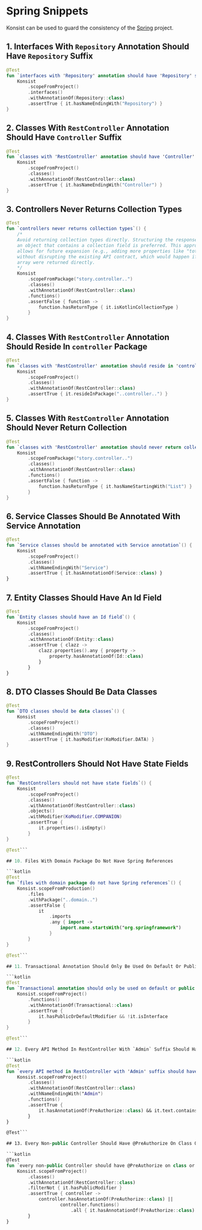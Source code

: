 # Spring Snippets

Konsist can be used to guard the consistency of the [Spring](https://spring.io/) project.

## 1. Interfaces With `Repository` Annotation Should Have `Repository` Suffix

```kotlin
@Test
fun `interfaces with 'Repository' annotation should have 'Repository' suffix`() {
    Konsist
        .scopeFromProject()
        .interfaces()
        .withAnnotationOf(Repository::class)
        .assertTrue { it.hasNameEndingWith("Repository") }
}
```

## 2. Classes With `RestController` Annotation Should Have `Controller` Suffix

```kotlin
@Test
fun `classes with 'RestController' annotation should have 'Controller' suffix`() {
    Konsist
        .scopeFromProject()
        .classes()
        .withAnnotationOf(RestController::class)
        .assertTrue { it.hasNameEndingWith("Controller") }
}
```

## 3. Controllers Never Returns Collection Types

```kotlin
@Test
fun `controllers never returns collection types`() {
    /*
    Avoid returning collection types directly. Structuring the response as
    an object that contains a collection field is preferred. This approach
    allows for future expansion (e.g., adding more properties like "totalPages")
    without disrupting the existing API contract, which would happen if a JSON
    array were returned directly.
    */
    Konsist
        .scopeFromPackage("story.controller..")
        .classes()
        .withAnnotationOf(RestController::class)
        .functions()
        .assertFalse { function ->
            function.hasReturnType { it.isKotlinCollectionType }
        }
}
```

## 4. Classes With `RestController` Annotation Should Reside In `controller` Package

```kotlin
@Test
fun `classes with 'RestController' annotation should reside in 'controller' package`() {
    Konsist
        .scopeFromProject()
        .classes()
        .withAnnotationOf(RestController::class)
        .assertTrue { it.resideInPackage("..controller..") }
}
```

## 5. Classes With `RestController` Annotation Should Never Return Collection

```kotlin
@Test
fun `classes with 'RestController' annotation should never return collection`() {
    Konsist
        .scopeFromPackage("story.controller..")
        .classes()
        .withAnnotationOf(RestController::class)
        .functions()
        .assertFalse { function ->
            function.hasReturnType { it.hasNameStartingWith("List") }
        }
}
```

## 6. Service Classes Should Be Annotated With Service Annotation

```kotlin
@Test
fun `Service classes should be annotated with Service annotation`() {
    Konsist
        .scopeFromProject()
        .classes()
        .withNameEndingWith("Service")
        .assertTrue { it.hasAnnotationOf(Service::class) }
}
```

## 7. Entity Classes Should Have An Id Field

```kotlin
@Test
fun `Entity classes should have an Id field`() {
    Konsist
        .scopeFromProject()
        .classes()
        .withAnnotationOf(Entity::class)
        .assertTrue { clazz ->
            clazz.properties().any { property ->
                property.hasAnnotationOf(Id::class)
            }
        }
}
```

## 8. DTO Classes Should Be Data Classes

```kotlin
@Test
fun `DTO classes should be data classes`() {
    Konsist
        .scopeFromProject()
        .classes()
        .withNameEndingWith("DTO")
        .assertTrue { it.hasModifier(KoModifier.DATA) }
}
```

## 9. RestControllers Should Not Have State Fields

```kotlin
@Test
fun `RestControllers should not have state fields`() {
    Konsist
        .scopeFromProject()
        .classes()
        .withAnnotationOf(RestController::class)
        .objects()
        .withModifier(KoModifier.COMPANION)
        .assertTrue {
            it.properties().isEmpty()
        }
}

@Test```

## 10. Files With Domain Package Do Not Have Spring References

```kotlin
@Test
fun `files with domain package do not have Spring references`() {
    Konsist.scopeFromProduction()
        .files
        .withPackage("..domain..")
        .assertFalse {
            it
                .imports
                .any { import ->
                    import.name.startsWith("org.springframework")
                }
        }
}

@Test```

## 11. Transactional Annotation Should Only Be Used On Default Or Public Methods That Are Not Part Of An Interface

```kotlin
@Test
fun `Transactional annotation should only be used on default or public methods that are not part of an interface`() {
    Konsist.scopeFromProject()
        .functions()
        .withAnnotationOf(Transactional::class)
        .assertTrue {
            it.hasPublicOrDefaultModifier && !it.isInterface
        }
}

@Test```

## 12. Every API Method In RestController With `Admin` Suffix Should Have PreAuthorize Annotation With ROLE_ADMIN

```kotlin
@Test
fun `every API method in RestController with 'Admin' suffix should have PreAuthorize annotation with ROLE_ADMIN`() {
    Konsist.scopeFromProject()
        .classes()
        .withAnnotationOf(RestController::class)
        .withNameEndingWith("Admin")
        .functions()
        .assertTrue {
            it.hasAnnotationOf(PreAuthorize::class) && it.text.contains("hasRole('ROLE_ADMIN')")
        }
}

@Test```

## 13. Every Non-public Controller Should Have @PreAuthorize On Class Or On Each Endpoint Method

```kotlin
@Test
fun `every non-public Controller should have @PreAuthorize on class or on each endpoint method`() {
    Konsist.scopeFromProject()
        .classes()
        .withAnnotationOf(RestController::class)
        .filterNot { it.hasPublicModifier }
        .assertTrue { controller ->
            controller.hasAnnotationOf(PreAuthorize::class) ||
                    controller.functions()
                        .all { it.hasAnnotationOf(PreAuthorize::class) }
        }
}
```


